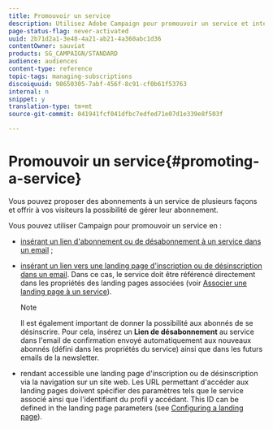 ```yaml
---
title: Promouvoir un service
description: Utilisez Adobe Campaign pour promouvoir un service et interagir avec vos clients par le biais de landing pages et d'emails dédiés ou directement sur votre site web.
page-status-flag: never-activated
uuid: 2b71d2a1-3e48-4a21-ab21-4a360abc1d36
contentOwner: sauviat
products: SG_CAMPAIGN/STANDARD
audience: audiences
content-type: reference
topic-tags: managing-subscriptions
discoiquuid: 98650305-7abf-456f-8c91-cf0b61f53763
internal: n
snippet: y
translation-type: tm+mt
source-git-commit: 041941fcf041dfbc7edfed71e07d1e339e8f503f

---
```



# Promouvoir un service{#promoting-a-service}

Vous pouvez proposer des abonnements à un service de plusieurs façons et offrir à vos visiteurs la possibilité de gérer leur abonnement.

Vous pouvez utiliser Campaign pour promouvoir un service en :

* [insérant un lien d&#39;abonnement ou de désabonnement à un service dans un email](../../designing/using/links.md#inserting-a-link) ;

* [insérant un lien vers une landing page d&#39;inscription ou de désinscription dans un email](../../designing/using/links.md). Dans ce cas, le service doit être référencé directement dans les propriétés des landing pages associées (voir [Associer une landing page à un service](../../channels/using/configuring-landing-page.md#linking-a-landing-page-to-a-service)).

   >[!NOTE]
   >
   >Il est également important de donner la possibilité aux abonnés de se désinscrire. Pour cela, insérez un <b>Lien de désabonnement</b> au service dans l&#39;email de confirmation envoyé automatiquement aux nouveaux abonnés (défini dans les propriétés du service) ainsi que dans les futurs emails de la newsletter.

* rendant accessible une landing page d&#39;inscription ou de désinscription via la navigation sur un site web. Les URL permettant d&#39;accéder aux landing pages doivent spécifier des paramètres tels que le service associé ainsi que l&#39;identifiant du profil y accédant. This ID can be defined in the landing page parameters (see [Configuring a landing page](../../channels/using/configuring-landing-page.md)).
